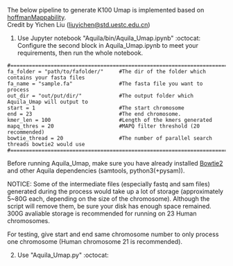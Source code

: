 The below pipeline to generate K100 Umap is implemented based on <a href="https://bismap.hoffmanlab.org/">hoffmanMappability</a>.  
Credit by Yichen Liu (liuyichen@std.uestc.edu.cn)
1. Use Jupyter notebook "Aquila/bin/Aquila_Umap.ipynb"    :octocat: <br />
Configure the second block in Aquila_Umap.ipynb to meet your requirements, then run the whole notebook.
```
#============================================================================================
fa_folder = "path/to/fafolder/"     #The dir of the folder which contains your fasta files
fa_name = "sample.fa"               #The fasta file you want to process
out_dir = "out/put/dir/"            #The output folder which Aquila_Umap will output to
start = 1                           #The start chromosome
end = 23                            #The end chromosome.
kmer_len = 100                      #Length of the kmers generated
mapq_thres = 20                     #MAPQ filter threshold (20 recommended)
bowtie_thread = 20                  #The number of parallel search threads bowtie2 would use 
#============================================================================================
```
Before running Aquila_Umap, make sure you have already installed <a href="http://bowtie-bio.sourceforge.net/bowtie2/index.shtml">Bowtie2</a> and other Aquila dependencies (samtools, python3(+pysam)). 

NOTICE: Some of the intermediate files (especially fastq and sam files) generated during the process would take up a lot of storage (approximately 5~80G each, depending on the size of the chromosome). Although the script will remove them, be sure your disk has enough space remained. 300G avaliable storage is recommended for running on 23 Human chromosomes.

For testing, give start and end same chromosome number to only process one chromosome (Human chromosome 21 is recommended).

2. Use "Aquila_Umap.py" :octocat: <br />
